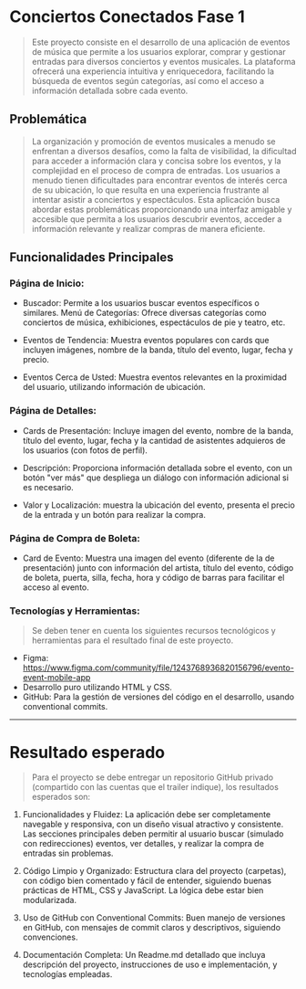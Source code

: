 # Conciertos Conectados Fase 1

> Este proyecto consiste en el desarrollo de una aplicación de eventos de música que permite a los usuarios explorar, comprar y gestionar entradas para diversos conciertos y eventos musicales. La plataforma ofrecerá una experiencia intuitiva y enriquecedora, facilitando la búsqueda de eventos según categorías, así como el acceso a información detallada sobre cada evento.



## Problemática


> La organización y promoción de eventos musicales a menudo se enfrentan a diversos desafíos, como la falta de visibilidad, la dificultad para acceder a información clara y concisa sobre los eventos, y la complejidad en el proceso de compra de entradas. Los usuarios a menudo tienen dificultades para encontrar eventos de interés cerca de su ubicación, lo que resulta en una experiencia frustrante al intentar asistir a conciertos y espectáculos. Esta aplicación busca abordar estas problemáticas proporcionando una interfaz amigable y accesible que permita a los usuarios descubrir eventos, acceder a información relevante y realizar compras de manera eficiente.



## Funcionalidades Principales


### Página de Inicio:
- Buscador: Permite a los usuarios buscar eventos específicos o similares.
Menú de Categorías: Ofrece diversas categorías como conciertos de música, exhibiciones, espectáculos de pie y teatro, etc.

- Eventos de Tendencia: Muestra eventos populares con cards que incluyen imágenes, nombre de la banda, título del evento, lugar, fecha y precio.

- Eventos Cerca de Usted: Muestra eventos relevantes en la proximidad del usuario, utilizando información de ubicación.


### Página de Detalles:
- Cards de Presentación: Incluye imagen del evento, nombre de la banda, título del evento, lugar, fecha y la cantidad de asistentes adquieros de los usuarios (con fotos de perfil).

- Descripción: Proporciona información detallada sobre el evento, con un botón "ver más" que despliega un diálogo con información adicional si es necesario.

- Valor y Localización: muestra la ubicación del evento, presenta el precio de la entrada y un botón para realizar la compra.


### Página de Compra de Boleta:
- Card de Evento: Muestra una imagen del evento (diferente de la de presentación) junto con información del artista, título del evento, código de boleta, puerta, silla, fecha, hora y código de barras para facilitar el acceso al evento.


### Tecnologías y Herramientas:
> Se deben tener en cuenta los siguientes recursos tecnológicos y herramientas para el resultado final de este proyecto.

- Figma: https://www.figma.com/community/file/1243768936820156796/evento-event-mobile-app
- Desarrollo puro utilizando HTML y CSS.
- GitHub: Para la gestión de versiones del código en el desarrollo, usando conventional commits.

----

# Resultado esperado

> Para el proyecto se debe entregar un repositorio GitHub privado (compartido con las cuentas que el trailer indique), los resultados esperados son:



1. Funcionalidades y Fluidez: 
La aplicación debe ser completamente navegable y responsiva, con un diseño visual atractivo y consistente. Las secciones principales deben permitir al usuario buscar (simulado con redirecciones) eventos, ver detalles, y realizar la compra de entradas sin problemas.

2.  Código Limpio y Organizado: 
Estructura clara del proyecto (carpetas), con código bien comentado y fácil de entender, siguiendo buenas prácticas de HTML, CSS y JavaScript. La lógica debe estar bien modularizada.

3. Uso de GitHub con Conventional Commits: 
Buen manejo de versiones en GitHub, con mensajes de commit claros y descriptivos, siguiendo convenciones.

4. Documentación Completa: 
Un Readme.md detallado que incluya descripción del proyecto, instrucciones de uso e implementación, y tecnologías empleadas.